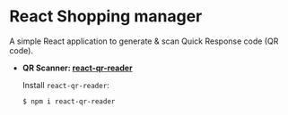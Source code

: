 # React Shopping manager

A simple React application to generate & scan Quick Response code (QR code).

- **QR Scanner: [react-qr-reader](https://www.npmjs.com/package/react-qr-reader)**

  Install `react-qr-reader`:

  ```bash
  $ npm i react-qr-reader
  ```

